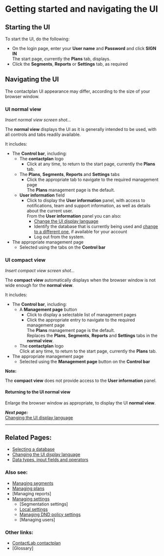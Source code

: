# Getting started and navigating the UI

## Starting the UI

To start the UI, do the following:  

- On the login page, enter your **User name** and **Password** and click **SIGN IN**  
  The start page, currently the **Plans** tab, displays.  
- Click the **Segments**, **Reports** or **Settings** tab, as required  

## Navigating the UI

The contactplan UI appearance may differ, according to the size of your browser window.

### UI normal view

*Insert normal view screen shot...*  

The **normal view** displays the UI as it is generally intended to be used, with all controls and tabs readily available.

It includes:  

- The **Control bar**, including:  
  - The **contactplan** logo  
    - Click at any time, to return to the start page, currently the **Plans** tab.  
  - The **Plans**, **Segments**, **Reports** and **Settings** tabs  
    - Click the appropriate tab to navigate to the required management page  
     The **Plans** management page is the default.  
  - **User information** field  
    - Click to display the **User information** panel, with access to notifications, team and support information, as well as details about the current user.  
      From the **User information** panel you can also:
      - [Change the UI display language](ChangingLanguage.md)
      - Identify the database that is currently being used and [change to a different one](SelectingADatabase.md), if available for your account  
      - Log out from the system.  
- The appropriate management page  
  - Selected using the tabs on the **Control bar**  

### UI compact view

*Insert compact view screen shot...*  

The **compact view** automatically displays when the browser window is not wide enough for the **normal view**.  

It includes:  

- The **Control bar**, including:  
  - A **Management page** button  
    - Click to display a selectable list of management pages  
    - Click the appropriate entry to navigate to the required management page  
      The **Plans** management page is the default.  
      Replaces the **Plans**, **Segments**, **Reports** and **Settings** tabs in the **normal view**.  
  - The **contactplan** logo  
    Click at any time, to return to the start page, currently the **Plans** tab.  
- The appropriate management page  
  - Selected using the **Management page** button on the **Control bar**  

**Note:**  

The **compact view** does not provide access to the **User information** panel.  

#### Returning to the UI normal view  

Enlarge the browser window as appropriate, to display the UI **normal view**.  

***Next page:***  
[Changing the UI display language](ChangingLanguage.md)  

----------

## Related Pages:  

- [Selecting a database](SelectingADatabase.md)  
- [Changing the UI display language](ChangingLanguage.md)  
- [Data types, input fields and operators](InputBoxOperators.md)  

### Also see:  

- [Managing segments](ManagingSegments.md)  
- [Managing plans](ManagingPlans.md)  
- [Managing reports]  
- [Managing settings](ManagingSettings.md)  
  - [Segmentation settings]  
  - [Local settings](LocalSettings.md)  
  - [Managing DND policy settings](ManagingDND.md)  
  - [Managing users]  

### Other links:  

- [ContactLab contactplan](Home.md)  
- [Glossary]  
